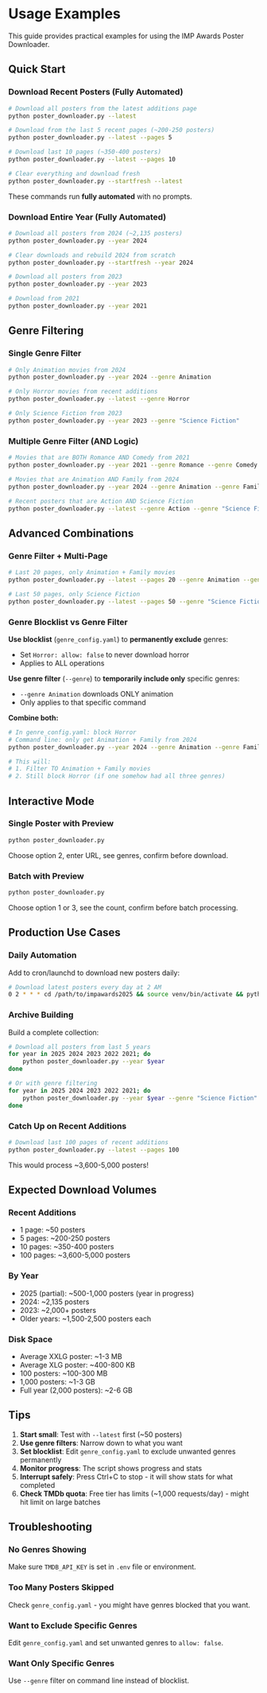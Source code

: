 # Usage Examples

This guide provides practical examples for using the IMP Awards Poster Downloader.

## Quick Start

### Download Recent Posters (Fully Automated)

```bash
# Download all posters from the latest additions page
python poster_downloader.py --latest

# Download from the last 5 recent pages (~200-250 posters)
python poster_downloader.py --latest --pages 5

# Download last 10 pages (~350-400 posters)
python poster_downloader.py --latest --pages 10

# Clear everything and download fresh
python poster_downloader.py --startfresh --latest
```

These commands run **fully automated** with no prompts.

### Download Entire Year (Fully Automated)

```bash
# Download all posters from 2024 (~2,135 posters)
python poster_downloader.py --year 2024

# Clear downloads and rebuild 2024 from scratch
python poster_downloader.py --startfresh --year 2024

# Download all posters from 2023
python poster_downloader.py --year 2023

# Download from 2021
python poster_downloader.py --year 2021
```

## Genre Filtering

### Single Genre Filter

```bash
# Only Animation movies from 2024
python poster_downloader.py --year 2024 --genre Animation

# Only Horror movies from recent additions
python poster_downloader.py --latest --genre Horror

# Only Science Fiction from 2023
python poster_downloader.py --year 2023 --genre "Science Fiction"
```

### Multiple Genre Filter (AND Logic)

```bash
# Movies that are BOTH Romance AND Comedy from 2021
python poster_downloader.py --year 2021 --genre Romance --genre Comedy

# Movies that are Animation AND Family from 2024
python poster_downloader.py --year 2024 --genre Animation --genre Family

# Recent posters that are Action AND Science Fiction
python poster_downloader.py --latest --genre Action --genre "Science Fiction"
```

## Advanced Combinations

### Genre Filter + Multi-Page

```bash
# Last 20 pages, only Animation + Family movies
python poster_downloader.py --latest --pages 20 --genre Animation --genre Family

# Last 50 pages, only Science Fiction
python poster_downloader.py --latest --pages 50 --genre "Science Fiction"
```

### Genre Blocklist vs Genre Filter

**Use blocklist** (`genre_config.yaml`) to **permanently exclude** genres:
- Set `Horror: allow: false` to never download horror
- Applies to ALL operations

**Use genre filter** (`--genre`) to **temporarily include only** specific genres:
- `--genre Animation` downloads ONLY animation
- Only applies to that specific command

**Combine both:**
```bash
# In genre_config.yaml: block Horror
# Command line: only get Animation + Family from 2024
python poster_downloader.py --year 2024 --genre Animation --genre Family

# This will:
# 1. Filter TO Animation + Family movies
# 2. Still block Horror (if one somehow had all three genres)
```

## Interactive Mode

### Single Poster with Preview

```bash
python poster_downloader.py
```

Choose option 2, enter URL, see genres, confirm before download.

### Batch with Preview

```bash
python poster_downloader.py
```

Choose option 1 or 3, see the count, confirm before batch processing.

## Production Use Cases

### Daily Automation

Add to cron/launchd to download new posters daily:

```bash
# Download latest posters every day at 2 AM
0 2 * * * cd /path/to/impawards2025 && source venv/bin/activate && python poster_downloader.py --latest
```

### Archive Building

Build a complete collection:

```bash
# Download all posters from last 5 years
for year in 2025 2024 2023 2022 2021; do
    python poster_downloader.py --year $year
done

# Or with genre filtering
for year in 2025 2024 2023 2022 2021; do
    python poster_downloader.py --year $year --genre "Science Fiction"
done
```

### Catch Up on Recent Additions

```bash
# Download last 100 pages of recent additions
python poster_downloader.py --latest --pages 100
```

This would process ~3,600-5,000 posters!

## Expected Download Volumes

### Recent Additions

- 1 page: ~50 posters
- 5 pages: ~200-250 posters
- 10 pages: ~350-400 posters
- 100 pages: ~3,600-5,000 posters

### By Year

- 2025 (partial): ~500-1,000 posters (year in progress)
- 2024: ~2,135 posters
- 2023: ~2,000+ posters
- Older years: ~1,500-2,500 posters each

### Disk Space

- Average XXLG poster: ~1-3 MB
- Average XLG poster: ~400-800 KB
- 100 posters: ~100-300 MB
- 1,000 posters: ~1-3 GB
- Full year (2,000 posters): ~2-6 GB

## Tips

1. **Start small**: Test with `--latest` first (~50 posters)
2. **Use genre filters**: Narrow down to what you want
3. **Set blocklist**: Edit `genre_config.yaml` to exclude unwanted genres permanently
4. **Monitor progress**: The script shows progress and stats
5. **Interrupt safely**: Press Ctrl+C to stop - it will show stats for what completed
6. **Check TMDb quota**: Free tier has limits (~1,000 requests/day) - might hit limit on large batches

## Troubleshooting

### No Genres Showing

Make sure `TMDB_API_KEY` is set in `.env` file or environment.

### Too Many Posters Skipped

Check `genre_config.yaml` - you might have genres blocked that you want.

### Want to Exclude Specific Genres

Edit `genre_config.yaml` and set unwanted genres to `allow: false`.

### Want Only Specific Genres

Use `--genre` filter on command line instead of blocklist.
